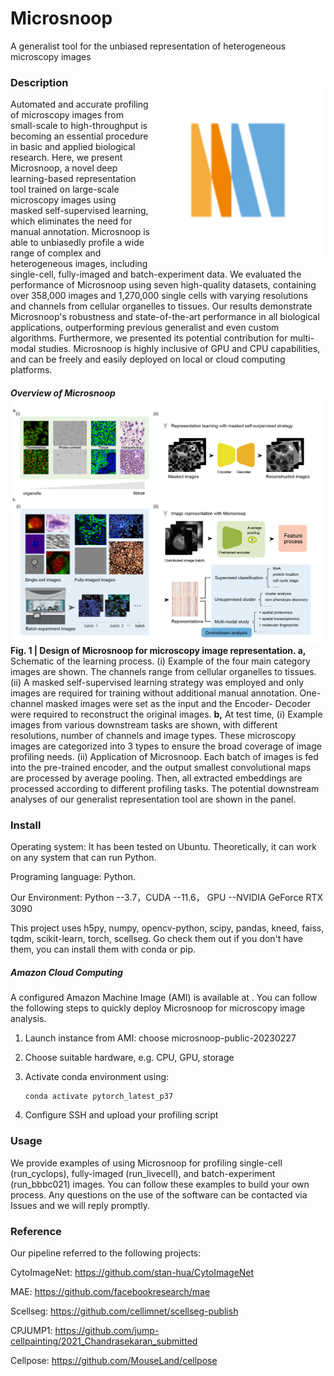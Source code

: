 # Microsnoop

A generalist tool for the unbiased representation of heterogeneous microscopy images

### **Description**<img src="./logo.svg" width="280" title="Microsnoop" alt="Microsnoop" align="right" vspace = "10">

Automated and accurate profiling of microscopy images from small-scale to high-throughput is becoming an essential procedure in basic and applied biological research. Here, we present Microsnoop, a novel deep learning-based representation tool trained on large-scale microscopy images using masked self-supervised learning, which eliminates the need for manual annotation. Microsnoop is able to unbiasedly profile a wide range of complex and heterogeneous images, including single-cell, fully-imaged and batch-experiment data. We evaluated the performance of Microsnoop using seven high-quality datasets, containing over 358,000 images and 1,270,000 single cells with varying resolutions and channels from cellular organelles to tissues. Our results demonstrate Microsnoop's robustness and state-of-the-art performance in all biological applications, outperforming previous generalist and even custom algorithms. Furthermore, we presented its potential contribution for multi-modal studies. Microsnoop is highly inclusive of GPU and CPU capabilities, and can be freely and easily deployed on local or cloud computing platforms.

##### Overview of Microsnoop<img src="./overview.png" width="850" title="Overview of Microsnoop" alt="Overview of Microsnoop" align="left">



































**Fig. 1 | Design of Microsnoop for microscopy image representation. a,** Schematic of the learning process. (i) Example of the four main category images are shown. The channels range from cellular organelles to tissues. (ii) A masked self-supervised learning strategy was employed and only images are required for training without additional manual annotation. One-channel masked images were set as the input and the Encoder- Decoder were required to reconstruct the original images. **b,** At test time, (i) Example images from various downstream tasks are shown, with different resolutions, number of channels and image types. These microscopy images are categorized into 3 types to ensure the broad coverage of image profiling needs. (ii) Application of Microsnoop. Each batch of images is fed into the pre-trained encoder, and the output smallest convolutional maps are processed by average pooling. Then, all extracted embeddings are processed according to different profiling tasks. The potential downstream analyses of our generalist representation tool are shown in the panel.

### Install

Operating system: It has been tested on Ubuntu. Theoretically, it can work on any system that can run Python.

Programing language: Python.

Our Environment: Python --3.7，CUDA --11.6， GPU --NVIDIA GeForce RTX 3090

This project uses h5py, numpy, opencv-python, scipy, pandas, kneed, faiss, tqdm, scikit-learn, torch, scellseg. Go check them out if you don't have them, you can install them with conda or pip.

##### Amazon Cloud Computing

A configured Amazon Machine Image (AMI) is available at . You can follow the following steps to quickly deploy Microsnoop for microscopy image analysis.

1. Launch instance from AMI: choose microsnoop-public-20230227

2. Choose suitable hardware, e.g. CPU, GPU, storage

3. Activate conda environment using: 

   ```
   conda activate pytorch_latest_p37
   ```

4. Configure SSH and upload your profiling script

### Usage

We provide examples of using Microsnoop for profiling single-cell (run_cyclops), fully-imaged (run_livecell), and batch-experiment  (run_bbbc021) images. You can follow these examples to build your own process. Any questions on the use of the software can be contacted via Issues and we will reply promptly.

### **Reference**

Our pipeline referred to the following projects:

CytoImageNet: https://github.com/stan-hua/CytoImageNet

MAE: https://github.com/facebookresearch/mae

Scellseg: https://github.com/cellimnet/scellseg-publish

CPJUMP1: https://github.com/jump-cellpainting/2021_Chandrasekaran_submitted

Cellpose: https://github.com/MouseLand/cellpose